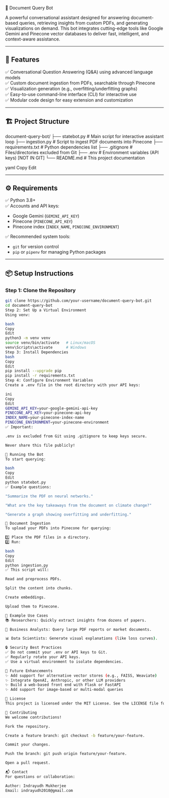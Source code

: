 📄 Document Query Bot


A powerful conversational assistant designed for answering document-based queries, retrieving insights from custom PDFs, and generating visualizations on demand. This bot integrates cutting-edge tools like Google Gemini and Pinecone vector databases to deliver fast, intelligent, and context-aware assistance.

---

## 🚀 Features

✅ Conversational Question Answering (Q&A) using advanced language models  
✅ Custom document ingestion from PDFs, searchable through Pinecone  
✅ Visualization generation (e.g., overfitting/underfitting graphs)  
✅ Easy-to-use command-line interface (CLI) for interactive use  
✅ Modular code design for easy extension and customization

---

## 🏗️ Project Structure

document-query-bot/
├── statebot.py # Main script for interactive assistant loop
├── ingestion.py # Script to ingest PDF documents into Pinecone
├── requirements.txt # Python dependencies list
├── .gitignore # Files/directories excluded from Git
├── .env # Environment variables (API keys) [NOT IN GIT]
└── README.md # This project documentation

yaml
Copy
Edit

---

## ⚙️ Requirements

✅ Python 3.8+  
✅ Accounts and API keys:
- Google Gemini (`GEMINI_API_KEY`)
- Pinecone (`PINECONE_API_KEY`)
- Pinecone index (`INDEX_NAME`, `PINECONE_ENVIRONMENT`)

✅ Recommended system tools:
- `git` for version control
- `pip` or `pipenv` for managing Python packages

---

## 📦 Setup Instructions

### Step 1: Clone the Repository

```bash
git clone https://github.com/your-username/document-query-bot.git
cd document-query-bot
Step 2: Set Up a Virtual Environment
Using venv:

bash
Copy
Edit
python3 -m venv venv
source venv/bin/activate   # Linux/macOS
venv\Scripts\activate      # Windows
Step 3: Install Dependencies
bash
Copy
Edit
pip install --upgrade pip
pip install -r requirements.txt
Step 4: Configure Environment Variables
Create a .env file in the root directory with your API keys:

ini
Copy
Edit
GEMINI_API_KEY=your-google-gemini-api-key
PINECONE_API_KEY=your-pinecone-api-key
INDEX_NAME=your-pinecone-index-name
PINECONE_ENVIRONMENT=your-pinecone-environment
✅ Important:

.env is excluded from Git using .gitignore to keep keys secure.

Never share this file publicly!

🏃 Running the Bot
To start querying:

bash
Copy
Edit
python statebot.py
✅ Example questions:

"Summarize the PDF on neural networks."

"What are the key takeaways from the document on climate change?"

"Generate a graph showing overfitting and underfitting."

📄 Document Ingestion
To upload your PDFs into Pinecone for querying:

1️⃣ Place the PDF files in a directory.
2️⃣ Run:

bash
Copy
Edit
python ingestion.py
✅ This script will:

Read and preprocess PDFs.

Split the content into chunks.

Create embeddings.

Upload them to Pinecone.

🧪 Example Use Cases
📚 Researchers: Quickly extract insights from dozens of papers.

🏢 Business Analysts: Query large PDF reports or market documents.

📊 Data Scientists: Generate visual explanations (like loss curves).

🔒 Security Best Practices
✅ Do not commit your .env or API keys to Git.
✅ Regularly rotate your API keys.
✅ Use a virtual environment to isolate dependencies.

🚀 Future Enhancements
✨ Add support for alternative vector stores (e.g., FAISS, Weaviate)
✨ Integrate OpenAI, Anthropic, or other LLM providers
✨ Build a web-based front end with Flask or FastAPI
✨ Add support for image-based or multi-modal queries

📜 License
This project is licensed under the MIT License. See the LICENSE file for details.

🤝 Contributing
We welcome contributions!

Fork the repository.

Create a feature branch: git checkout -b feature/your-feature.

Commit your changes.

Push the branch: git push origin feature/your-feature.

Open a pull request.

📬 Contact
For questions or collaboration:

Author: Indrayudh Mukherjee
Email: indrayudh2010@gmail.com
